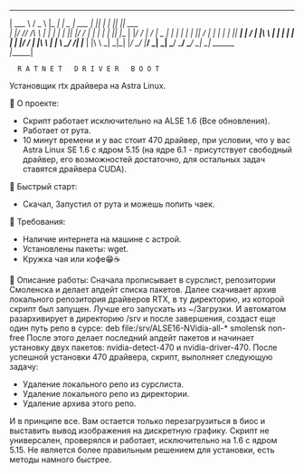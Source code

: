 ______   ___   _____         ______ ______  _____  _   _  _____ ______ 
| ___ \ / _ \ |_   _|        |  _  \| ___ \|_   _|| | | ||  ___|| ___ \
| |_/ // /_\ \  | |          | | | || |_/ /  | |  | | | || |__  | |_/ /
|    / |  _  |  | |          | | | ||    /   | |  | | | ||  __| |    / 
| |\ \ | | | |  | |          | |/ / | |\ \  _| |_ \ \_/ /| |___ | |\ \ 
\_| \_|\_| |_/  \_/          |___/  \_| \_| \___/  \___/ \____/ \_| \_|
                      ______                                           
                     |______|                              
                                            
      R A T N E T   D R I V E R   B O O T

Установщик rtx драйвера на Astra Linux.


📖 О проекте:
- Скрипт работает исключительно на ALSE 1.6 (Все обновления).
- Работает от рута.
- 10 минут времени и у вас стоит 470 драйвер, при условии, что у вас Astra Linux SE 1.6 с ядром 5.15 (на ядре 6.1 - присутствует свободный драйвер, его возможностей достаточно, для остальных задач ставятся драйвера CUDA).

🚀 Быстрый старт:
- Скачал, Запустил от рута и можешь попить чаек.

🤬 Требования:
- Наличие интернета на машине с астрой.
- Установлены пакеты: wget.
- Кружка чая или кофе😁☕

💼 Описание работы:
Сначала прописывает в сурслист, репозитории Смоленска и делает апдейт списка пакетов.
Далее скачивает архив локального репозитория драйверов RTX, в ту директорию, из которой скрипт был запущен. Лучше его запускать из ~/Загрузки. 
И автоматом разархивирует в директорию /srv и после завершения, создаст еще один путь репо в сурсе: deb file:/srv/ALSE16-NVidia-all-* smolensk non-free
После этого делает последний апдейт пакетов и начинает установку двух пакетов: nvidia-detect-470 и nvidia-driver-470.
После успешной установки 470 драйвера, скрипт, выполняет следующую задачу:
 - Удаление локального репо из сурслиста.
 - Удаление локального репо из директории.
 - Удаление архива этого репо.


И в принципе все. Вам остается только перезагрузиться в биос и выставить вывод изображения на дискретную графику.
Скрипт не универсален, проверялся и работает, исключительно на 1.6 с ядром 5.15.
Не является более правильным решением для установки, есть методы намного быстрее.
